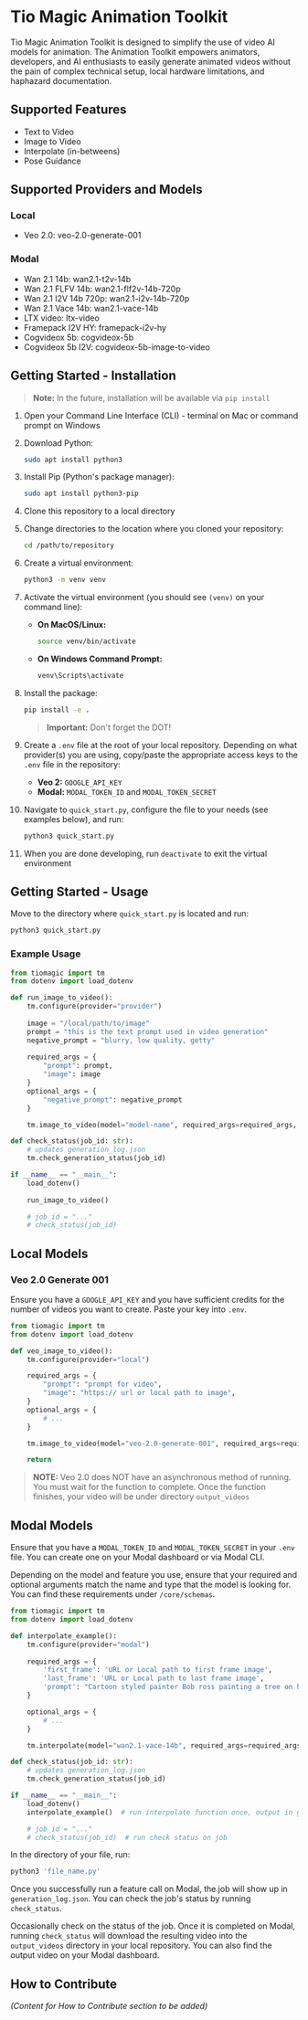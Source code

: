 # Tio Magic Animation Toolkit

Tio Magic Animation Toolkit is designed to simplify the use of video AI models for animation. The Animation Toolkit empowers animators, developers, and AI enthusiasts to easily generate animated videos without the pain of complex technical setup, local hardware limitations, and haphazard documentation.

## Supported Features
- Text to Video
- Image to Video
- Interpolate (in-betweens)
- Pose Guidance

## Supported Providers and Models

### Local
- Veo 2.0: veo-2.0-generate-001

### Modal
- Wan 2.1 14b: wan2.1-t2v-14b
- Wan 2.1 FLFV 14b: wan2.1-flf2v-14b-720p
- Wan 2.1 I2V 14b 720p: wan2.1-i2v-14b-720p
- Wan 2.1 Vace 14b: wan2.1-vace-14b
- LTX video: ltx-video
- Framepack I2V HY: framepack-i2v-hy
- Cogvideox 5b: cogvideox-5b
- Cogvideox 5b I2V: cogvideox-5b-image-to-video

## Getting Started - Installation

> **Note:** In the future, installation will be available via `pip install`

1. Open your Command Line Interface (CLI) - terminal on Mac or command prompt on Windows

2. Download Python:
   ```bash
   sudo apt install python3
   ```

3. Install Pip (Python's package manager):
   ```bash
   sudo apt install python3-pip
   ```

4. Clone this repository to a local directory

5. Change directories to the location where you cloned your repository:
   ```bash
   cd /path/to/repository
   ```

6. Create a virtual environment:
   ```bash
   python3 -m venv venv
   ```

7. Activate the virtual environment (you should see `(venv)` on your command line):
   - **On MacOS/Linux:**
     ```bash
     source venv/bin/activate
     ```
   - **On Windows Command Prompt:**
     ```cmd
     venv\Scripts\activate
     ```

8. Install the package:
   ```bash
   pip install -e .
   ```
   > **Important:** Don't forget the DOT!

9. Create a `.env` file at the root of your local repository. Depending on what provider(s) you are using, copy/paste the appropriate access keys to the `.env` file in the repository:
   - **Veo 2:** `GOOGLE_API_KEY`
   - **Modal:** `MODAL_TOKEN_ID` and `MODAL_TOKEN_SECRET`

10. Navigate to `quick_start.py`, configure the file to your needs (see examples below), and run:
    ```bash
    python3 quick_start.py
    ```

11. When you are done developing, run `deactivate` to exit the virtual environment

## Getting Started - Usage

Move to the directory where `quick_start.py` is located and run:
```bash
python3 quick_start.py
```

### Example Usage

```python
from tiomagic import tm
from dotenv import load_dotenv

def run_image_to_video():
    tm.configure(provider="provider")
    
    image = "/local/path/to/image"
    prompt = "this is the text prompt used in video generation"
    negative_prompt = "blurry, low quality, getty"
    
    required_args = {
        "prompt": prompt,
        "image": image
    }
    optional_args = {
        "negative_prompt": negative_prompt
    }

    tm.image_to_video(model="model-name", required_args=required_args, **optional_args)

def check_status(job_id: str):
    # updates generation_log.json
    tm.check_generation_status(job_id)

if __name__ == "__main__":
    load_dotenv()
    
    run_image_to_video()

    # job_id = "..."
    # check_status(job_id)
```

## Local Models

### Veo 2.0 Generate 001

Ensure you have a `GOOGLE_API_KEY` and you have sufficient credits for the number of videos you want to create. Paste your key into `.env`.

```python
from tiomagic import tm
from dotenv import load_dotenv

def veo_image_to_video():
    tm.configure(provider="local")

    required_args = {
        "prompt": "prompt for video",
        "image": "https:// url or local path to image",
    }
    optional_args = {
        # ...
    }

    tm.image_to_video(model="veo-2.0-generate-001", required_args=required_args, **optional_args)

    return
```

> **NOTE:** Veo 2.0 does NOT have an asynchronous method of running. You must wait for the function to complete. Once the function finishes, your video will be under directory `output_videos`

## Modal Models

Ensure that you have a `MODAL_TOKEN_ID` and `MODAL_TOKEN_SECRET` in your `.env` file. You can create one on your Modal dashboard or via Modal CLI.

Depending on the model and feature you use, ensure that your required and optional arguments match the name and type that the model is looking for. You can find these requirements under `/core/schemas`.

```python
from tiomagic import tm
from dotenv import load_dotenv

def interpolate_example():
    tm.configure(provider="modal")
    
    required_args = {
        'first_frame': 'URL or Local path to first frame image',
        'last_frame': 'URL or Local path to last frame image',
        'prompt': "Cartoon styled painter Bob ross painting a tree on his canvas, then turns towards the camera and smiles to the audience."
    }

    optional_args = {
        # ...
    }

    tm.interpolate(model="wan2.1-vace-14b", required_args=required_args, **optional_args)

def check_status(job_id: str):
    # updates generation_log.json
    tm.check_generation_status(job_id)

if __name__ == "__main__":
    load_dotenv()
    interpolate_example()  # run interpolate function once, output in generation_log.json

    # job_id = "..."
    # check_status(job_id)  # run check status on job
```

In the directory of your file, run:
```bash
python3 'file_name.py'
```

Once you successfully run a feature call on Modal, the job will show up in `generation_log.json`. You can check the job's status by running `check_status`.

Occasionally check on the status of the job. Once it is completed on Modal, running `check_status` will download the resulting video into the `output_videos` directory in your local repository. You can also find the output video on your Modal dashboard.

## How to Contribute

*(Content for How to Contribute section to be added)*